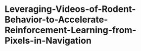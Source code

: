 # Leveraging-Videos-of-Rodent-Behavior-to-Accelerate-Reinforcement-Learning-from-Pixels-in-Navigation